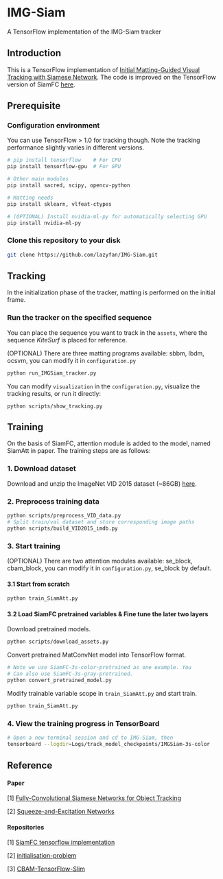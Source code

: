 # IMG-Siam
A TensorFlow implementation of the IMG-Siam tracker

## Introduction

This is a TensorFlow implementation of [Initial Matting-Guided Visual Tracking with Siamese Network](  https://ieeexplore.ieee.xilesou.top/stamp/stamp.jsp?tp=&arnumber=8674549  ). The code is improved on the TensorFlow version of SiamFC [here]( https://github.com/bilylee/SiamFC-TensorFlow ).

## Prerequisite
### Configuration environment

You can use TensorFlow > 1.0 for tracking though. Note the tracking performance slightly varies in different versions.

```bash
# pip install tensorflow    # For CPU
pip install tensorflow-gpu  # For GPU

# Other main modules
pip install sacred, scipy, opencv-python

# Matting needs
pip install sklearn, vlfeat-ctypes

# (OPTIONAL) Install nvidia-ml-py for automatically selecting GPU
pip install nvidia-ml-py
```

### Clone this repository to your disk

```bash
git clone https://github.com/lazyfan/IMG-Siam.git
```



## Tracking

In the initialization phase of the tracker, matting is performed on the initial frame.

### Run the tracker on the specified sequence

You can place the sequence you want to track in the `assets`, where the sequence *KiteSurf* is placed for reference.

(OPTIONAL) There are three matting programs available: sbbm, lbdm, ocsvm, you can modify it in `configuration.py`

```bash
python run_IMGSiam_tracker.py
```

You can modify `visualization` in the `configuration.py`, visualize the tracking results, or run it directly:

```
python scripts/show_tracking.py
```



## Training

On the basis of SiamFC, attention module is added to the model, named SiamAtt in paper. The training steps are as follows:

### 1. Download dataset

Download and unzip the ImageNet VID 2015 dataset (~86GB) [here](http://bvisionweb1.cs.unc.edu/ilsvrc2015/ILSVRC2015_VID.tar.gz).

### 2. Preprocess training data

```bash
python scripts/preprocess_VID_data.py
# Split train/val dataset and store corresponding image paths
python scripts/build_VID2015_imdb.py
```

### 3. Start training

(OPTIONAL) There are two attention modules available: se_block, cbam_block, you can modify it in `configuration.py`, se_block by default.

#### 3.1 Start from scratch

```bash
python train_SiamAtt.py
```

#### 3.2 Load SiamFC pretrained variables & Fine tune the later two layers

Download pretrained models.

```bash
python scripts/download_assets.py
```

Convert pretrained MatConvNet model into TensorFlow format.

```bash
# Note we use SiamFC-3s-color-pretrained as one example. You
# Can also use SiamFC-3s-gray-pretrained. 
python convert_pretrained_model.py
```

Modify trainable variable scope in `train_SiamAtt.py` and start train.

```bash
python train_SiamAtt.py
```

### 4. View the training progress in TensorBoard

```bash
# Open a new terminal session and cd to IMG-Siam, then
tensorboard --logdir=Logs/track_model_checkpoints/IMGSiam-3s-color
```



## Reference

#### Paper

[1] [Fully-Convolutional Siamese Networks for Object Tracking](https://arxiv.org/abs/1606.09549) 

[2] [Squeeze-and-Excitation Networks](https://arxiv.org/pdf/1709.01507) 

#### Repositories

[1] [SiamFC tensorflow implementation](https://github.com/bilylee/SiamFC-TensorFlow)

[2] [initialisation-problem](https://github.com/georgedeath/initialisation-problem)

[3] [CBAM-TensorFlow-Slim](https://github.com/kobiso/CBAM-tensorflow-slim)

